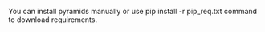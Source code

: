 You can install pyramids manually or use pip install -r pip_req.txt command to download requirements.
